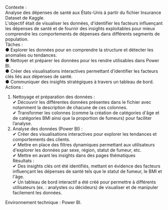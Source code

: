 Contexte :  
Analyse des dépenses de santé aux États-Unis à partir du fichier Insurance Dataset de Kaggle.  
L'objectif était de visualiser les données, d'identifier les facteurs influençant les dépenses de santé et de fournir des insights exploitables pour mieux comprendre les comportements de dépenses dans différents segments de population.  
Tâches :  
●	Explorer les données pour en comprendre la structure et détecter les anomalies ou tendances.  
●	Nettoyer et préparer les données pour les rendre utilisables dans Power BI.  
●	Créer des visualisations interactives permettant d’identifier les facteurs clés liés aux dépenses de santé.  
●	Communiquer des insights stratégiques à travers un tableau de bord.  
Actions :  
1.	Nettoyage et préparation des données :  
✔	Découvrir les différentes données présentes dans le fichier avec notamment la description de chacune de ces colonnes.  
✔	Transformer les colonnes (comme la création de catégories d'âge et de catégories BMI ainsi que la proportion de fumeurs) pour faciliter l’analyse.  
2.	Analyse des données (Power BI) :  
✔	Créer des visualisations interactives pour explorer les tendances et comportements des clients.  
✔	Mettre en place des filtres dynamiques permettant aux utilisateurs d'explorer les données par sexe, région, statut de fumeur, etc.  
✔	Mettre en avant les insights dans des pages thématiques    
Résultats :    
✔	Des insights clés ont été identifiés, mettant en évidence des facteurs influençant les dépenses de santé tels que le statut de fumeur, le BMI et l'âge.  
✔	Un tableau de bord interactif a été créé pour permettre à différents utilisateurs (ex. : analystes ou décideurs) de visualiser et de manipuler facilement les données.  

Environnement technique : Power BI.
